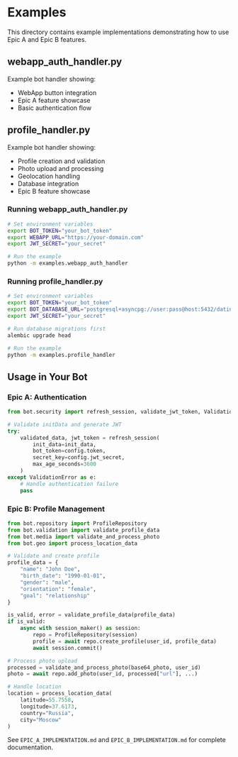 # Examples

This directory contains example implementations demonstrating how to use Epic A and Epic B features.

## webapp_auth_handler.py

Example bot handler showing:
- WebApp button integration
- Epic A feature showcase
- Basic authentication flow

## profile_handler.py

Example bot handler showing:
- Profile creation and validation
- Photo upload and processing
- Geolocation handling
- Database integration
- Epic B feature showcase

### Running webapp_auth_handler.py

```bash
# Set environment variables
export BOT_TOKEN="your_bot_token"
export WEBAPP_URL="https://your-domain.com"
export JWT_SECRET="your_secret"

# Run the example
python -m examples.webapp_auth_handler
```

### Running profile_handler.py

```bash
# Set environment variables
export BOT_TOKEN="your_bot_token"
export BOT_DATABASE_URL="postgresql+asyncpg://user:pass@host:5432/dating"
export JWT_SECRET="your_secret"

# Run database migrations first
alembic upgrade head

# Run the example
python -m examples.profile_handler
```

## Usage in Your Bot

### Epic A: Authentication

```python
from bot.security import refresh_session, validate_jwt_token, ValidationError

# Validate initData and generate JWT
try:
    validated_data, jwt_token = refresh_session(
        init_data=init_data,
        bot_token=config.token,
        secret_key=config.jwt_secret,
        max_age_seconds=3600
    )
except ValidationError as e:
    # Handle authentication failure
    pass
```

### Epic B: Profile Management

```python
from bot.repository import ProfileRepository
from bot.validation import validate_profile_data
from bot.media import validate_and_process_photo
from bot.geo import process_location_data

# Validate and create profile
profile_data = {
    "name": "John Doe",
    "birth_date": "1990-01-01",
    "gender": "male",
    "orientation": "female",
    "goal": "relationship"
}

is_valid, error = validate_profile_data(profile_data)
if is_valid:
    async with session_maker() as session:
        repo = ProfileRepository(session)
        profile = await repo.create_profile(user_id, profile_data)
        await session.commit()

# Process photo upload
processed = validate_and_process_photo(base64_photo, user_id)
photo = await repo.add_photo(user_id, processed["url"], ...)

# Handle location
location = process_location_data(
    latitude=55.7558,
    longitude=37.6173,
    country="Russia",
    city="Moscow"
)
```

See `EPIC_A_IMPLEMENTATION.md` and `EPIC_B_IMPLEMENTATION.md` for complete documentation.
